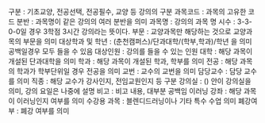 구분 : 기초교양, 전공선택, 전공필수, 교양 등 강의의 구분
과목코드 : 과목의 고유한 코드
분반 : 과목명이 같은 강의의 여러 분반을 의미
과목명 : 강의의 과목 명
시수 : 3-3-0-0일 경우 3학점 3시간 강의라는 뜻이다.
부문 : 교양과목만 해당하는 것으로 교양과목의 부문을 의미
대상학과 및 학년 : (춘천캠퍼스)/단과대학/(학부,학과)/학년 을 의미 공백일경우 모두 들을 수 있음
대상인원 : 강의를 들을 수 있는 인원
대학 : 해당 과목이 개설된 단과대학을 의미
학과 : 해당 과목이 개설된 학과, 학부를 의미
전공 : 해당 과목의 학과가 학부단위일 경우 전공을 의미
교번 : 교수의 교번을 의미
담당교수 : 담당 교수를 의미
직종 : 해당 교수가 강사인지, 전임교원인지 등 구분
강의실 : () 안이 강의실을 의미, 강의 요일은 나중에 설명
비고 : 비고 내용, 대부분 공백임
이러닝 강좌 : 해당 과목이 이러닝인지 여부를 의미
수강용 과목 : 블렌디드러닝이나 기타 특수 수업 의미
폐강여부 : 폐강 여부를 의미
